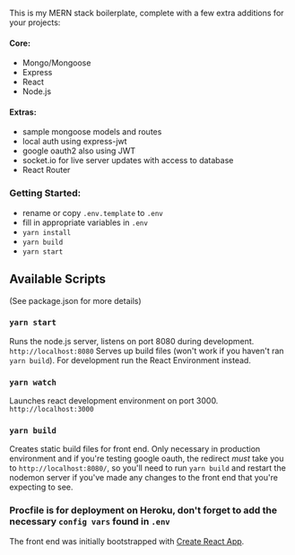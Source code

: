 This is my MERN stack boilerplate, complete with a few extra additions for your projects:

#### Core:
* Mongo/Mongoose
* Express
* React
* Node.js

#### Extras:
* sample mongoose models and routes
* local auth using express-jwt
* google oauth2 also using JWT
* socket.io for live server updates with access to database
* React Router

### Getting Started:
* rename or copy `.env.template` to `.env`
* fill in appropriate variables in `.env`
* `yarn install`
* `yarn build`
* `yarn start`

## Available Scripts

(See package.json for more details)

### `yarn start`

Runs the node.js server, listens on port 8080 during development. `http://localhost:8080`
Serves up build files (won't work if you haven't ran `yarn build`). For development run the 
React Environment instead.

### `yarn watch`

Launches react development environment on port 3000. `http://localhost:3000`

### `yarn build`

Creates static build files for front end. Only necessary in production environment and if you're testing google oauth, the redirect _must_ take you to `http://localhost:8080/`, so you'll need to run `yarn build` and restart the nodemon server if you've made any changes to the front end that you're expecting to see.

### Procfile is for deployment on Heroku, don't forget to add the necessary `config vars` found in `.env`

The front end was initially bootstrapped with [Create React App](https://github.com/facebook/create-react-app).
